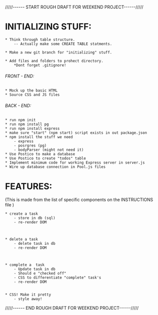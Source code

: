 /////------ START ROUGH DRAFT FOR WEEKEND PROJECT------/////

# INITIALIZING STUFF:
    * Think through table structure.
        -- Actually make some CREATE TABLE statments.

    * Make a new git branch for "initializing" stuff.

    * Add files and folders to prohect directory.
        *Dont forget .gitignore!


###### FRONT - END:
    * Mock up the basic HTML
    * Source CSS and JS files




###### BACK - END:
    * run npm init
    * run npm install pg
    * run npm install express
    * make sure "start" (npm start) script exists in out package.json
    * npm install the stuff we need 
        - express
        - posrgres (pg)
        - bodyParser (might not need it)
    * Use Postico to make a database
    * Use Postico to create "todos" table
    * Implement minimum code for working Express server in server.js
    * Wire up database connection in Pool.js files 


# FEATURES: 
(This is made from the list of specific components on the INSTRUCTIONS file )


    * create a task 
        - store in db (sql)
        - re-render DOM
    


    * delete a task
        - delete task in db
        - re-render DOM



    * complete a  task
        - Update task in db
        - Should e "checked off"
        - CSS to differentiate "complete" task's
        - re-render DOM
    

    * CSS! Make it pretty
        - style away! 

/////------ END ROUGH DRAFT FOR WEEKEND PROJECT------/////
